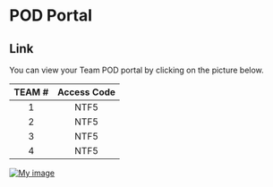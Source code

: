 # POD Portal

## Link
You can view your Team POD portal by clicking on the picture below. 

| **TEAM #** | **Access Code** |
|:----------:|:---------------:|
|      1     |       NTF5      |
|      2     |       NTF5      |
|      3     |       NTF5      |
|      4     |       NTF5      |


<a href="https://bridge-portal.ace.aviatrixlab.com/" target="_blank">

![My image](images/pod.png)

</a>
